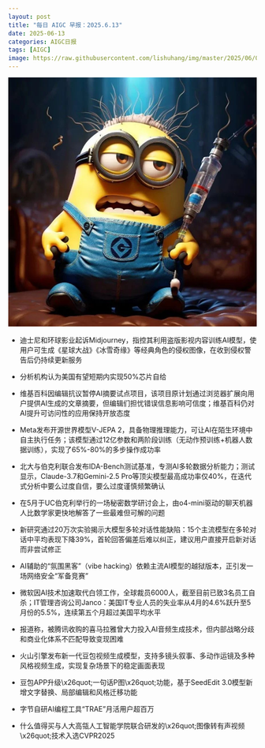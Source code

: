 ```yaml
---
layout: post
title: "每日 AIGC 早报：2025.6.13"
date: 2025-06-13
categories: AIGC日报
tags: [AIGC]
image: https://raw.githubusercontent.com/lishuhang/img/master/2025/06/0613-d.jpg
---
```


![封面图](https://raw.githubusercontent.com/lishuhang/img/master/2025/06/0613-d.jpg)

  - 迪士尼和环球影业起诉Midjourney，指控其利用盗版影视内容训练AI模型，使用户可生成《星球大战》《冰雪奇缘》等经典角色的侵权图像，在收到侵权警告后仍持续更新服务

  - 分析机构认为美国有望短期内实现50%芯片自给

  - 维基百科因编辑抗议暂停AI摘要试点项目，该项目原计划通过浏览器扩展向用户提供AI生成的文章摘要，但编辑们担忧错误信息影响可信度；维基百科仍对AI提升可访问性的应用保持开放态度

  - Meta发布开源世界模型V-JEPA 2，具备物理推理能力，可让AI在陌生环境中自主执行任务；该模型通过12亿参数和两阶段训练（无动作预训练+机器人数据训练），实现了65%-80%的多步操作成功率

  - 北大与伯克利联合发布IDA-Bench测试基准，专测AI多轮数据分析能力；测试显示，Claude-3.7和Gemini-2.5 Pro等顶尖模型最高成功率仅40%，在迭代式分析中要么过度自信，要么过度谨慎频繁确认

  - 在5月于UC伯克利举行的一场秘密数学研讨会上，由o4-mini驱动的聊天机器人比数学家更快地解答了一些最难但可解的问题

  - 新研究通过20万次实验揭示大模型多轮对话性能缺陷：15个主流模型在多轮对话中平均表现下降39%，首轮回答偏差后难以纠正，建议用户直接开启新对话而非尝试修正

  - AI辅助的“氛围黑客”（vibe hacking）依赖主流AI模型的越狱版本，正引发一场网络安全“军备竞赛”

  - 微软因AI技术加速取代白领工作，全球裁员6000人，截至目前已致3名员工自杀；IT管理咨询公司Janco：美国IT专业人员的失业率从4月的4.6%跃升至5月份的5.5%，连续第五个月超过美国平均水平

  - 报道称，被腾讯收购的喜马拉雅曾大力投入AI音频生成技术，但内部战略分歧和商业化体系不匹配导致变现困难

  - 火山引擎发布新一代豆包视频生成模型，支持多镜头叙事、多动作运镜及多种风格视频生成，实现复杂场景下的稳定画面表现

  - 豆包APP升级\x26quot;一句话P图\x26quot;功能，基于SeedEdit 3.0模型新增文字替换、局部编辑和风格迁移功能

  - 字节自研AI编程工具“TRAE”月活用户超百万

  - 什么值得买与人大高瓴人工智能学院联合研发的\x26quot;图像转有声视频\x26quot;技术入选CVPR2025